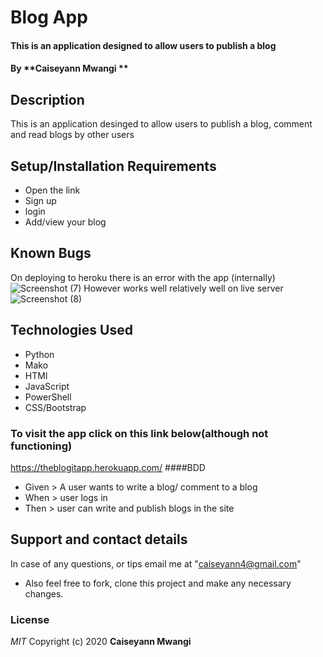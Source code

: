 # Blog App

#### This is an application designed to allow users to publish a blog  
#### By **Caiseyann Mwangi **
## Description
This is an application desinged to allow users to publish a blog, comment and read blogs by other users 
## Setup/Installation Requirements
* Open the link 
* Sign up 
* login
* Add/view your blog
## Known Bugs
On deploying to heroku there is an error with the app (internally) 
![Screenshot (7)](https://user-images.githubusercontent.com/67676815/94559970-adc3a080-026a-11eb-882e-ed09b05d077a.png)
However works well relatively well on live server
![Screenshot (8)](https://user-images.githubusercontent.com/67676815/94560306-20348080-026b-11eb-84cc-ef626bfc6182.png) 
## Technologies Used
* Python
* Mako
* HTMl
* JavaScript
* PowerShell
* CSS/Bootstrap
### To visit the app click on this link below(although not functioning)
https://theblogitapp.herokuapp.com/
####BDD
* Given > A user wants to write a blog/ comment to a blog
* When  > user logs in 
* Then > user can write and publish blogs in the site
## Support and contact details
In case of any questions, or tips email me at "caiseyann4@gmail.com" 
* Also feel free to fork, clone this project and make any necessary changes.
### License
*MIT*
Copyright (c) 2020 **Caiseyann Mwangi**
  

